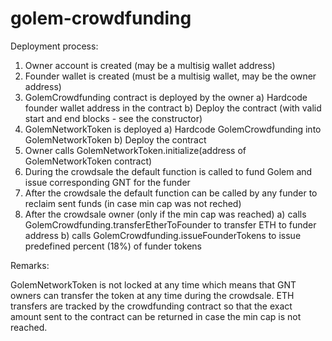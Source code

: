 # golem-crowdfunding

Deployment process:

1. Owner account is created (may be a multisig wallet address)
2. Founder wallet is created (must be a multisig wallet, may be the owner address)
3. GolemCrowdfunding contract is deployed by the owner
  a) Hardcode founder wallet address in the contract
  b) Deploy the contract (with valid start and end blocks - see the constructor)
4. GolemNetworkToken is deployed
  a) Hardcode GolemCrowdfunding into GolemNetworkToken
  b) Deploy the contract
5. Owner calls GolemNetworkToken.initialize(address of GolemNetworkToken contract)
6. During the crowdsale the default function is called to fund Golem and issue corresponding GNT for the funder
7. After the crowdsale the default function can be called by any funder to reclaim sent funds (in case min cap was not reched)
8. After the crowdsale owner (only if the min cap was reached)
  a) calls GolemCrowdfunding.transferEtherToFounder to transfer ETH to funder address
  b) calls GolemCrowdfunding.issueFounderTokens to issue predefined percent (18%) of funder tokens

Remarks:

GolemNetworkToken is not locked at any time which means that GNT owners can transfer the token at any time during the crowdsale. ETH transfers are tracked by the crowdfunding contract so that the exact amount sent to the contract 
can be returned in case the min cap is not reached.
